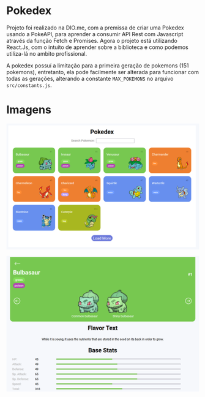 # Pokedex

Projeto foi realizado na DIO.me, com a premissa de criar uma Pokedex usando a PokeAPI, para aprender a consumir API Rest com Javascript através da função Fetch e Promises. Agora o projeto está utilizando React.Js, com o intuito de aprender sobre a biblioteca e como podemos utiliza-lá no ambito profissional.

A pokedex possuí a limitação para a primeira geração de pokemons (151 pokemons), entretanto, ela pode facilmente ser alterada para funcionar com todas as gerações, alterando a constante `MAX_POKEMONS` no arquivo `src/constants.js`.

# Imagens

![Pokedex](/assets/img/pokedex.png "Pokedex")

![Detalhes dos Pokemons](/assets/img/pokemon-details.png "Detalhes dos Pokemons")